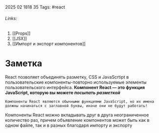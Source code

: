 2025 02 1818 35
Tags: #react 
###### Links: 
1) [[Props]]
2) [[JSX]] 
3) [[Импорт и экспорт компонентов]] 
# Заметка

React позволяет объединять  разметку, CSS и JavaScrtipt в пользовательские компоненты-повторно используемые элементы пользовательского интерфейса.
**Компонент React — это функция JavaScript, которую вы можете _посыпать разметкой_**
```
Компоненты React являются обычными функциями JavaScript, но их имена должны начинаться с заглавной буквы, иначе они не будут работать!
```
Компоненты React можно вкладывать друг в друга неограниченное количество раз, причем объявление компонентов может быть как в одном файле, так и в разных благодаря импорту и экспорту